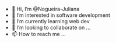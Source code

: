 - 👋 Hi, I’m @Nogueira-Juliana
- 👀 I’m interested in software development
- 🌱 I’m currently learning web dev
- 💞️ I’m looking to collaborate on ...
- 📫 How to reach me ...

<!---
Nogueira-Juliana/Nogueira-Juliana is a ✨ special ✨ repository because its `README.md` (this file) appears on your GitHub profile.
You can click the Preview link to take a look at your changes.
--->
